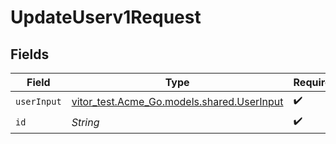 # UpdateUserv1Request


## Fields

| Field                                                                          | Type                                                                           | Required                                                                       | Description                                                                    |
| ------------------------------------------------------------------------------ | ------------------------------------------------------------------------------ | ------------------------------------------------------------------------------ | ------------------------------------------------------------------------------ |
| `userInput`                                                                    | [vitor_test.Acme_Go.models.shared.UserInput](../../models/shared/UserInput.md) | :heavy_check_mark:                                                             | N/A                                                                            |
| `id`                                                                           | *String*                                                                       | :heavy_check_mark:                                                             | UserID                                                                         |